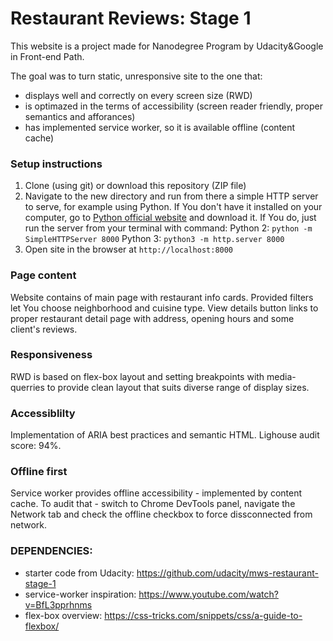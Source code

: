 # Restaurant Reviews: Stage 1

This website is a project made for Nanodegree Program by Udacity&Google in Front-end Path.

The goal was to turn static, unresponsive site to the one that:

* displays well and correctly on every screen size (RWD)
* is optimazed in the terms of accessibility (screen reader friendly, proper semantics and afforances)
* has implemented service worker, so it is available offline (content cache)

### Setup instructions

1. Clone (using git) or download this repository (ZIP file)
2. Navigate to the new directory and run from there a simple HTTP server to serve, for example using Python. If You don't have it installed on your computer, go to [Python official website](https://www.python.org) and download it. If You do, just run the server from your terminal with command:
Python 2: `python -m SimpleHTTPServer 8000` 
Python 3: `python3 -m http.server 8000`
3. Open site in the browser at `http://localhost:8000`

### Page content

Website contains of main page with restaurant info cards. Provided filters let You choose neighborhood and cuisine type. 
View details button links to proper restaurant detail page with address, opening hours and some client's reviews.

### Responsiveness 

RWD is based on flex-box layout and setting breakpoints with media-querries to provide clean layout that suits diverse range of display sizes.

### Accessiblilty

Implementation of ARIA best practices and semantic HTML. Lighouse audit score: 94%.

### Offline first

Service worker provides offline accessibility - implemented by content cache. To audit that - switch to Chrome DevTools panel, navigate the Network tab and check the offline checkbox to force dissconnected from network.

### DEPENDENCIES:

* starter code from Udacity: https://github.com/udacity/mws-restaurant-stage-1
* service-worker inspiration: https://www.youtube.com/watch?v=BfL3pprhnms
* flex-box overview: https://css-tricks.com/snippets/css/a-guide-to-flexbox/